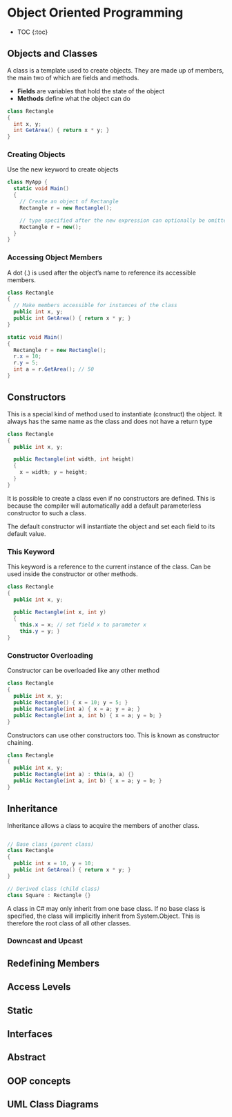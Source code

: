 # Object Oriented Programming

* TOC
{:toc}

## Objects and Classes

A class is a template used to create objects.
They are made up of members, the main two of which are fields and methods. 
* **Fields** are variables that hold the state of the object
* **Methods** define what the object can do

```c#
class Rectangle
{
  int x, y;
  int GetArea() { return x * y; }
}
```

### Creating Objects

Use the new keyword to create objects

```c#
class MyApp {
  static void Main()
  {
    // Create an object of Rectangle
    Rectangle r = new Rectangle();

    // type specified after the new expression can optionally be omitted
    Rectangle r = new();
  }
}
```

### Accessing Object Members

A dot (.) is used after the object’s name to reference its accessible members.

```c#
class Rectangle
{
  // Make members accessible for instances of the class
  public int x, y;
  public int GetArea() { return x * y; }
}
```

```c#
static void Main()
{
  Rectangle r = new Rectangle();
  r.x = 10;
  r.y = 5;
  int a = r.GetArea(); // 50
}
```

## Constructors

This is a special kind of method used to instantiate (construct) the object. It always has the same name as the class and does not have a return type


```c#
class Rectangle
{
  public int x, y;

  public Rectangle(int width, int height)
  {
    x = width; y = height;
  }
}
```

It is possible to create a class even if no constructors are defined. This is because the compiler will automatically add a default parameterless constructor to such a class. 

The default constructor will instantiate the object and set each field to its default value.

### This Keyword

This keyword is a reference to the current instance of the class. Can be used inside the constructor or other methods.

```c#
class Rectangle
{
  public int x, y;

  public Rectangle(int x, int y)
  {
    this.x = x; // set field x to parameter x
    this.y = y; }
}
```

### Constructor Overloading
Constructor can be overloaded like any other method

```c#
class Rectangle
{
  public int x, y;
  public Rectangle() { x = 10; y = 5; }
  public Rectangle(int a) { x = a; y = a; }
  public Rectangle(int a, int b) { x = a; y = b; }
}
```

Constructors can use other constructors too. This is known as constructor chaining.

```c#
class Rectangle
{
  public int x, y;
  public Rectangle(int a) : this(a, a) {}
  public Rectangle(int a, int b) { x = a; y = b; }
}
```

## Inheritance

Inheritance allows a class to acquire the members of another class.

```c#

// Base class (parent class)
class Rectangle
{
  public int x = 10, y = 10;
  public int GetArea() { return x * y; }
}

// Derived class (child class)
class Square : Rectangle {}
```

A class in C# may only inherit from one base class. If no base class is specified, the class will implicitly inherit from System.Object. This is therefore the root class of all other classes.

### Downcast and Upcast



## Redefining Members

## Access Levels

## Static

## Interfaces

## Abstract

## OOP concepts

## UML Class Diagrams